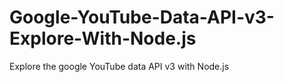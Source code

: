 # Google-YouTube-Data-API-v3-Explore-With-Node.js
Explore the google YouTube data API v3 with Node.js
